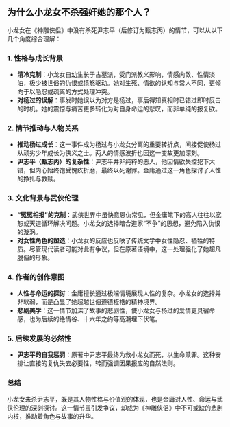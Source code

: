 ## 为什么小龙女不杀强奸她的那个人？
小龙女在《神雕侠侣》中没有杀死尹志平（后修订为甄志丙）的情节，可以从以下几个角度综合理解：

### 1. **性格与成长背景**
   - **清冷克制**：小龙女自幼生长于古墓派，受门派教义影响，情感内敛、性情淡泊，极少被世俗的仇恨或愤怒驱动。她对生死、情欲的认知与常人不同，更倾向于以隐忍或疏离的方式处理冲突。
   - **对杨过的误解**：事发时她误以为对方是杨过，事后得知真相时已错过即时反击的时机。她的震惊与痛苦更多转化为对自身命运的悲叹，而非单纯的报复欲。

### 2. **情节推动与人物关系**
   - **推动杨过成长**：这一事件成为杨过与小龙女分离的重要转折点，间接促使杨过从顽劣少年成长为侠义之士。两人的情感波折也因这一变故更加深刻。
   - **尹志平（甄志丙）的复杂性**：尹志平并非纯粹的恶人，他因情欲失控犯下大错，但内心始终饱受愧疚折磨，最终以死谢罪。金庸通过这一角色探讨了人性的挣扎与救赎。

### 3. **文化背景与武侠伦理**
   - **“冤冤相报”的克制**：武侠世界中虽快意恩仇常见，但金庸笔下的高人往往以宽恕或天道循环解决问题。小龙女的选择暗合道家“不争”的思想，避免陷入仇恨的漩涡。
   - **对女性角色的塑造**：小龙女的反应也反映了传统文学中女性隐忍、牺牲的特质。尽管现代读者可能对此有争议，但在原著语境中，这一处理强化了她超凡脱俗的形象。

### 4. **作者的创作意图**
   - **人性与命运的探讨**：金庸擅长通过极端情境展现人性的复杂。小龙女的选择并非软弱，而是凸显了她超越世俗道德桎梏的精神境界。
   - **悲剧美学**：这一情节加深了故事的悲剧性，使小龙女与杨过的爱情更具宿命感，也为后续的绝情谷、十六年之约等高潮埋下伏笔。

### 5. **后续发展的必然性**
   - **尹志平的自我惩罚**：原著中尹志平最终为救小龙女而死，以生命赎罪。这种安排让直接的复仇失去必要性，转而强调因果报应的自然法则。

### 总结
小龙女未杀尹志平，既是其人物性格与价值观的体现，也是金庸对人性、命运与武侠伦理的深刻探讨。这一情节虽引发争议，却成为《神雕侠侣》中不可或缺的悲剧内核，推动着角色与故事的升华。